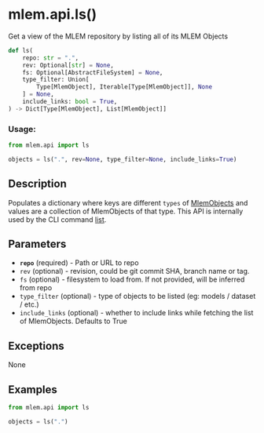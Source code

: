 # mlem.api.ls()

Get a view of the MLEM repository by listing all of its MLEM Objects

```py
def ls(
    repo: str = ".",
    rev: Optional[str] = None,
    fs: Optional[AbstractFileSystem] = None,
    type_filter: Union[
        Type[MlemObject], Iterable[Type[MlemObject]], None
    ] = None,
    include_links: bool = True,
) -> Dict[Type[MlemObject], List[MlemObject]]
```

### Usage:

```py
from mlem.api import ls

objects = ls(".", rev=None, type_filter=None, include_links=True)
```

## Description

Populates a dictionary where keys are different `types` of
[MlemObjects](/doc/user-guide/basic-concepts#mlem-objects) and values are a
collection of MlemObjects of that type. This API is internally used by the CLI
command [list](/doc/cli-reference/list).

## Parameters

- **`repo`** (required) - Path or URL to repo
- `rev` (optional) - revision, could be git commit SHA, branch name or tag.
- `fs` (optional) - filesystem to load from. If not provided, will be inferred
  from repo
- `type_filter` (optional) - type of objects to be listed (eg: models / dataset
  / etc.)
- `include_links` (optional) - whether to include links while fetching the list
  of MlemObjects. Defaults to True

## Exceptions

None

## Examples

```py
from mlem.api import ls

objects = ls(".")
```
